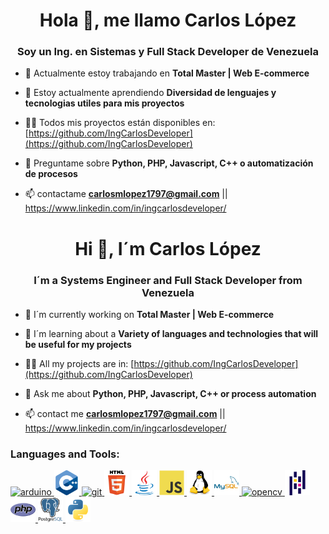 <h1 align="center">Hola 👋, me llamo Carlos López</h1>
<h3 align="center">Soy un Ing. en Sistemas y Full Stack Developer de Venezuela </h3>

- 🔭 Actualmente estoy trabajando en **Total Master | Web E-commerce**

- 🌱 Estoy actualmente aprendiendo **Diversidad de lenguajes y tecnologias utiles para mis proyectos**

- 👨‍💻 Todos mis proyectos están disponibles en: [https://github.com/IngCarlosDeveloper](https://github.com/IngCarlosDeveloper)

- 💬 Preguntame sobre **Python, PHP, Javascript, C++ o automatización de procesos**

- 📫 contactame **carlosmlopez1797@gmail.com** || https://www.linkedin.com/in/ingcarlosdeveloper/

<h1 align="center">Hi 👋, I´m Carlos López</h1>
<h3 align="center">I´m a Systems Engineer and Full Stack Developer from Venezuela </h3>

- 🔭 I´m currently working on **Total Master | Web E-commerce**

- 🌱 I´m learning about a **Variety of languages and technologies that will be useful for my projects**

- 👨‍💻 All my projects are in: [https://github.com/IngCarlosDeveloper](https://github.com/IngCarlosDeveloper)

- 💬 Ask me about **Python, PHP, Javascript, C++ or process automation**

- 📫 contact me **carlosmlopez1797@gmail.com** || https://www.linkedin.com/in/ingcarlosdeveloper/

<h3 align="left">Languages and Tools:</h3>
<p align="left"> <a href="https://www.arduino.cc/" target="_blank" rel="noreferrer"> <img src="https://cdn.worldvectorlogo.com/logos/arduino-1.svg" alt="arduino" width="40" height="40"/> </a> <a href="https://www.w3schools.com/cpp/" target="_blank" rel="noreferrer"> <img src="https://raw.githubusercontent.com/devicons/devicon/master/icons/cplusplus/cplusplus-original.svg" alt="cplusplus" width="40" height="40"/> </a> <a href="https://git-scm.com/" target="_blank" rel="noreferrer"> <img src="https://www.vectorlogo.zone/logos/git-scm/git-scm-icon.svg" alt="git" width="40" height="40"/> </a> <a href="https://www.w3.org/html/" target="_blank" rel="noreferrer"> <img src="https://raw.githubusercontent.com/devicons/devicon/master/icons/html5/html5-original-wordmark.svg" alt="html5" width="40" height="40"/> </a> <a href="https://www.java.com" target="_blank" rel="noreferrer"> <img src="https://raw.githubusercontent.com/devicons/devicon/master/icons/java/java-original.svg" alt="java" width="40" height="40"/> </a> <a href="https://developer.mozilla.org/en-US/docs/Web/JavaScript" target="_blank" rel="noreferrer"> <img src="https://raw.githubusercontent.com/devicons/devicon/master/icons/javascript/javascript-original.svg" alt="javascript" width="40" height="40"/> </a> <a href="https://www.linux.org/" target="_blank" rel="noreferrer"> <img src="https://raw.githubusercontent.com/devicons/devicon/master/icons/linux/linux-original.svg" alt="linux" width="40" height="40"/> </a> <a href="https://www.mysql.com/" target="_blank" rel="noreferrer"> <img src="https://raw.githubusercontent.com/devicons/devicon/master/icons/mysql/mysql-original-wordmark.svg" alt="mysql" width="40" height="40"/> </a> <a href="https://opencv.org/" target="_blank" rel="noreferrer"> <img src="https://www.vectorlogo.zone/logos/opencv/opencv-icon.svg" alt="opencv" width="40" height="40"/> </a> <a href="https://pandas.pydata.org/" target="_blank" rel="noreferrer"> <img src="https://raw.githubusercontent.com/devicons/devicon/2ae2a900d2f041da66e950e4d48052658d850630/icons/pandas/pandas-original.svg" alt="pandas" width="40" height="40"/> </a> <a href="https://www.php.net" target="_blank" rel="noreferrer"> <img src="https://raw.githubusercontent.com/devicons/devicon/master/icons/php/php-original.svg" alt="php" width="40" height="40"/> </a> <a href="https://www.postgresql.org" target="_blank" rel="noreferrer"> <img src="https://raw.githubusercontent.com/devicons/devicon/master/icons/postgresql/postgresql-original-wordmark.svg" alt="postgresql" width="40" height="40"/> </a> <a href="https://www.python.org" target="_blank" rel="noreferrer"> <img src="https://raw.githubusercontent.com/devicons/devicon/master/icons/python/python-original.svg" alt="python" width="40" height="40"/> </a> </p>

